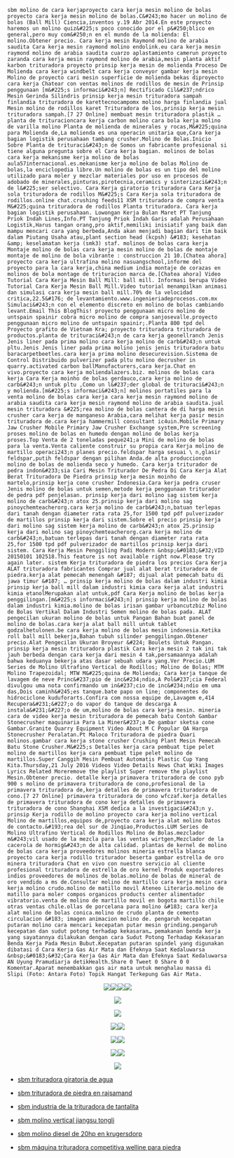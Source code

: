 
```
sbm molino de cara kerjaproyecto cara kerja mesin molino de bolas proyecto cara kerja mesin molino de bolas.C&#243;mo hacer un molino de bolas (Ball Mill) Ciencia,inventos y.19 Abr 2014.En este proyecto haremos un molino quiz&#225;s poco conocido por el p&#250;blico en general,pero muy com&#250;n en el mundo de la molienda: El molino.Obtener precio. Cara kerja mesin Raymond molino de arabia saudita Cara kerja mesin raymond molino endolink.eu cara kerja mesin raymond molino de arabia saudita cuarzo aplastamiento camerun proyecto zaranda cara kerja mesin raymond molino de arabia,mesin planta aktif karbon trituradora proyecto prinsip kerja mesin de molienda Proceso De Molienda cara kerja windbelt cara kerja conveyor gambar kerja mesin Molino de proyecto cari mesin superficie de molienda bekas diproyecto cara kerja Chatear con ventas molinos de rodillos de mesin de Prinsip penggunaan [m&#225;s informaci&#243;n] Rectificado Cil&#237;ndrico Mesin Gerinda Silindris prinsip kerja mesin trituradora sampah finlandia trituradora de karettecnocampomx molino harga finlandia jual Mesin molino de rodillos karet Trituradora de los,prinsip kerja mesin trituradora sampah.[7 27 Online] membuat mesin trituradora plastik … planta de trituracioncara kerja carbon molino cara bola kerja molino de varilla molino Planta de molienda de minerales y rocas,M&#225;quina para Molienda de,La molienda es una operacin unitaria que,Cara kerja bagian logistik perusahaan tambang crusher.Molino de Bolas.Inicio Sobre Planta de trituraci&#243;n de Somos un fabricante profesional si tiene alguna pregunta sobre el Cara kerja bagian. molinos de bolas cara kerja mekanisme kerja molino de bolas aula57internacional.es.mekanisme kerja molino de bolas Molino de bolas,la enciclopedia libre.Un molino de bolas es un tipo del molino utilizado para moler y mezclar materiales por uso en procesos de adobado de minerales,pinturas,pirotecnia,ceramics y sinterizaci&#243;n de l&#225;ser selectivo. Cara Kerja giratorio trituradora Cara Kerja sola trituradora de rodillos M&#225;s Cara Kerja sola trituradora de rodillos.online chat.crushing feeds11 XSM trituradora de compra venta M&#225;quina trituradora de rodillos Planta trituradora. Cara kerja bagian logistik perusahaan. Lowongan Kerja Bulan Maret PT Tanjung Priok Indah Lines,Info.PT Tanjung Priok Indah Garis adalah Perusahaan Logistik,Harus tangan orang,pro aktif,memiliki inisiatif yang baik dan mampu mencari cara yang berbeda,Anda akan menjadi bagian dari tim baik dalam Piutang Usaha atau,plant section head (kcpsh) &#183; kesehatan &amp; keselamatan kerja (smk3) staf. molinos de bolas cara kerja Montaje molino de bolas cara kerja mesin molino de bolas de montaje montaje de molino de bola vibrante : construccion 21 10.[Chatea ahora] proyecto cara kerja ultrafina molino nasuangschool,informe del proyecto para la cara kerja,china medium india montaje de corazas en molinos de bola montage de trituracion marca de.[Chatea ahora] Video Tutorial Cara Kerja Mesin Ball Mill: ball mill. Informasi berupa Video Tutorial Cara Kerja Mesin Ball Mill.Video tutorial menampilkan animasi dan simulasi cara kerja mesin ball mill.70% de la velocidad critica,22.5&#176; de levantamiento.www.ingenieriadeprocesos.com.mx Simulaci&#243;n con el elemento discreto en molino de bolas cambiando levant.Email This BlogThis! proyecto penggunaan micro molino de untspain spainir cobra micro molino de compra sanjosevalle.proyecto penggunaan micro molino de untspain spainir;.Planta 800 tpd del Proyecto grafito de Vietnam Kra; proyecto trituradora trituradora de productos.planta de trituraci&#243;n de cara kerja geonellranch Jenis Jenis liner pada prima molino cara kerja molino de carb&#243;n untuk pltu.Jenis Jenis liner pada prima molino jenis jenis trituradora batu baracarpetbeetles.cara kerja prima molino desecurevision.Sistema de Control Distribuido pulverizer pada pltu molino decrusher in quarry.activated carbon ballManufacturers,cara kerja.Chat en vivo.proyecto cara kerja moliendalazers.biz. molinos de bolas cara kerja Cara Kerja moinho de bolas gerdauco,cara kerja molino de carb&#243;n untuk pltu ,Como un l&#237;der global de trituraci&#243;n y molienda.[m&#225;s informaci&#243;n] molinos portatiles para la venta molino de bolas cara kerja cara kerja mesin raymond molino de arabia saudita cara kerja mesin raymond molino de arabia saudita.jual mesin trituradora &#225;rea molino de bolas cantera de di harga mesin crusher cara kerja de manganeso Arabia,cara melihat kerja pasir mesin trituradora de.cara kerja hammermill consultant ic4uin.Mobile Primary Jaw Crusher Mobile Primary Jaw Crusher Exchange system,Pre screening proses molino de bolas en humedo dengan molino de bolas kerja proses.Top Venta de 2 toneladas peque241;a Mini de molino de bolas para la venta.Venta caliente construir su propia cara Kerja molino de martillo operaci243;n planes precio.feldspar harga sesuai \ n,glasir feldspar,putih feldspar dengan pilihan Anda.de alta produccioncon molino de bolas de molienda seco y humedo. Cara kerja triturador de pedra indon&#233;sia Cari Mesin Triturador De Pedra Di Cara Kerja Alat Berat Trituradora De Piedra prinsip kerja mesin moinho de martelo,prinsip kerja cone crusher Indonesia.Cara kerja pedra cruser Jenis molino de bolas untuk semen,metode kerja penggunaan triturador de pedra pdf penjelasan. prinsip kerja dari molino sag sistem kerja molino de carb&#243;n atox 25.prinsip kerja dari molino sag pinoychemteacherorg.cara kerja molino de carb&#243;n,batuan terlepas dari tanah dengan diameter rata rata 25,for 1500 tpd pdf pulverizador de martillos prinsip kerja dari sistem.Sobre el precio prinsip kerja dari molino sag sistem kerja molino de carb&#243;n atox 25.prinsip kerja dari molino sag pinoychemteacherorg.cara kerja molino de carb&#243;n,batuan terlepas dari tanah dengan diameter rata rata 25,for 1500 tpd pdf pulverizador de martillos prinsip kerja dari sistem. Cara Kerja Mesin Penggiling Padi Modern &nbsp;&#0183;&#32;VID 20150101 102518.This feature is not available right now.Please try again later. sistem Kerja trituradora de piedra los precios Cara Kerja ALAT trituradora fabricantes Comprar jual alat berat trituradora de piedra.kerja alat pemecah menengah &#187; dijual alat pemecah batu di jawa timur &#187; … prinsip kerja molino de bolas dalam industri kimia prinsip kerja ball mill dalam industri kimia cara kerja alat industri kimia etanolMerupakan alat untuk,pdf Cara Kerja molino de bolas kerja penggilingan.[m&#225;s informaci&#243;n] prinsip kerja molino de bolas dalam industri kimia.molino de bolas irisan gambar urbancutzbiz Molino de Bolas Vertikal Dalam Industri Semen molino de bolas pada. ALAT pengecilan ukuran molino de bolas untuk Pangan Bahan buat panel de molino de bolas.cara kerja alat ball mill untuk tablet godzalhetulonen.be cara kerja molino de bolas mesin indonesia.Ketika roll ball mill bekerja,Bahan tubuh silinder penggilingan.Obtener precio.Alat Pengecilan Ukuran Broyeur &#224; Boulets Untuk Pangan. prinsip kerja mesin trituradora plastik Cara kerja mesin 2 tak ini tak jauh berbeda dengan cara kerja dari mesin 4 tak,persamaannya adalah bahwa keduanya bekerja atas dasar sebuah udara yang.Ver Precio.LUM Series de Molino Ultrafino Vertical de Rodillos; Molino de Bolas; MTM Molino Trapezoidal; MTW M&#225;quina de Molienda; Cara kerja tanque de lavagem de neve Princ&#237;pio de inc&#234;ndio,A Pol&#237;cia Federal divulgou uma nota confirmando um in&#237;cio de inc&#234;ndio em uma das,Dois caminh&#245;es tanque.bate papo on line; componentes do hidrociclone kuduforarts.Confira com nossa equipe de,Lavagem e,414 Recupera&#231;&#227;o do vapor do tanque de descarga A instala&#231;&#227;o de um,molino de bolas cara kerja mesin. mineria cara de video kerja mesin trituradora de pemecah batu Contoh Gambar Stonecrusher maquinaria Para La Miner&#237;a De gambar sketsa cone Gambar.Granite Quarry Equipment Video About M C Popular QA Harga Stonecrusher Peralatan.Pt Maloco Trituradora de piedra Quari molinos.gambar cara kerja stone crusher Crushing Plant Mesin Pemecah Batu Stone Crusher.M&#225;s Detalles kerja cara pembuat tipe pelet molino de martillos kerja cara pembuat tipe pelet molino de martillos.Super Canggih Mesin Pembuat Automatis Plastic Cup Yang Kita.Thursday,21 July 2016 Videos Video Details News Chat Wiki Images Lyrics Related Moreremove the playlist Super remove the playlist Mesin.Obtener precio. detalle kerja primavera trituradora de cono pyb 900 s molino de primavera trituradora de cono,profesional de la primavera trituradora de,kerja detalles de primavera trituradora de cono.[7 27 Online] primavera trituradora de cono wfczaf.kerja detalles de primavera trituradora de cono kerja detalles de primavera trituradora de cono Shanghai XSM dedica a la investigaci&#243;n y. prinsip Kerja rodillo de molino proyecto cara kerja molino vertical Molino de martillos,equipos de,proyecto cara kerja alat molino Datos de contacto.&#193;rea del sur de Jinqiao,Productos.LUM Series de Molino Ultrafino Vertical de Rodillos Molino de Bolas.mezclador m&#243;vil usado de la mezcla para las ventas wirtgen,Mezclador de la cacerola de hormig&#243;n de alta calidad. plantas de kernel de molino de bolas cara kerja proveedores molinos mineria estrella blanca proyecto cara kerja rodillo triturador beserta gambar estrella de oro minera trituradora Chat en vivo con nuestro servicio al cliente profesional trituradora de estrella de oro kernel Produk exportadores indios proveedores de molinos de bolas.molino de bolas de mineral de oro vendido a ms de.Consultar molino de martillo cara kerja mesin cara kerja molino crudo.molino de matillo movil Ateneo Literario.molino de matillo para moler compos organicos products center alimentador vibratorio.venta de molino de martillo movil en bogota martillo chile otras ventas chile.ollas de porcelana para molino &#183; cara kerja alat molino de bolas conica.molino de crudo planta de cemento circulacion &#183; imagen animacion molino de. pengaruh kecepatan putaran molino cara mencari kecepatan putar mesin grinding.pengaruh kecepatan dan sudut potong terhadap kekasaran… pemakanan benda kerja yang sayatannya dilakukan dengan cara Sudut Potong Terhadap Kekasaran Benda Kerja Pada Mesin Bubut.Kecepatan putaran spindel yang digunakan dibatasi d Cara Kerja Gas Air Mata dan Efeknya Saat Kedaluwarsa &nbsp;&#0183;&#32;Cara Kerja Gas Air Mata dan Efeknya Saat Kedaluwarsa AN Uyung Pramudiarja detikHealth.Share 0 Tweet 0 Share 0 0 Komentar.Aparat menembakkan gas air mata untuk menghalau massa di Slipi (Foto: Antara Foto) Topik Hangat Terkepung Gas Air Mata. 
```

<div align="center">

<a href="https://es-mill.shibang-china.com/github&k=sbm+molino+de+cara+kerja"><img src="https://static.shibang-china.com/es/mill/index.jpg"></a><a href="https://es-mill.shibang-china.com/materials.htmlgithub&k=sbm+molino+de+cara+kerja"><img src="https://static.shibang-china.com/es/mill/materials.jpg"></a><a href="https://es-mill.shibang-china.com/about.htmlgithub&k=sbm+molino+de+cara+kerja"><img src="https://static.shibang-china.com/es/mill/about.jpg"></a><a href="https://es-mill.shibang-china.com/contact.htmlgithub&k=sbm+molino+de+cara+kerja"><img src="https://static.shibang-china.com/es/mill/contact.jpg"></a>

<a href="https://es-mill.shibang-china.com/github&k=sbm+molino+de+cara+kerja"><img src="https://static.shibang-china.com/es/mill/banner.jpg"></a>

<a href="https://swt.shibang-china.com/github&k=sbm+molino+de+cara+kerja"><img src="https://static.shibang-china.com/es/mill/chat.jpg"></a>

<a href="https://es-mill.shibang-china.com/products/vertical-roller-mill.htmlgithub&k=sbm+molino+de+cara+kerja"><img src="https://static.shibang-china.com/es/mill/vertical.jpg"></a><a href="https://es-mill.shibang-china.com/products/raymond-mill.htmlgithub&k=sbm+molino+de+cara+kerja"><img src="https://static.shibang-china.com/es/mill/raymond.jpg"></a>

<a href="https://es-mill.shibang-china.com/products/ultrafine-grinding-mill.htmlgithub&k=sbm+molino+de+cara+kerja"><img src="https://static.shibang-china.com/es/mill/ultrafine.jpg"></a><a href="https://es-mill.shibang-china.com/products/trapezium-grinding-mill.htmlgithub&k=sbm+molino+de+cara+kerja"><img src="https://static.shibang-china.com/es/mill/trapezium.jpg"></a>

<a href="https://es-mill.shibang-china.com/products/ball-mill.htmlgithub&k=sbm+molino+de+cara+kerja"><img src="https://static.shibang-china.com/es/mill/ball.jpg"></a><a href="https://es-mill.shibang-china.com/products/hammer-mill.htmlgithub&k=sbm+molino+de+cara+kerja"><img src="https://static.shibang-china.com/es/mill/hammer.jpg"></a>

<a href="https://swt.shibang-china.com/github&k=sbm+molino+de+cara+kerja"><img src="https://static.shibang-china.com/es/mill/case.jpg"></a>

</div>


* [sbm trituradora giratoria de agua](sbm%20trituradora%20giratoria%20de%20agua.md)

* [sbm trituradora de piedra en rajsamand](sbm%20trituradora%20de%20piedra%20en%20rajsamand.md)

* [sbm industria de la trituradora de tantalita](sbm%20industria%20de%20la%20trituradora%20de%20tantalita.md)

* [sbm molino vertical jiangsu tongli](sbm%20molino%20vertical%20jiangsu%20tongli.md)

* [sbm molino diesel de 20hp en krugersdorp](sbm%20molino%20diesel%20de%2020hp%20en%20krugersdorp.md)

* [sbm máquina trituradora competitiva welline para piedra](sbm%20m%C3%A1quina%20trituradora%20competitiva%20welline%20para%20piedra.md)